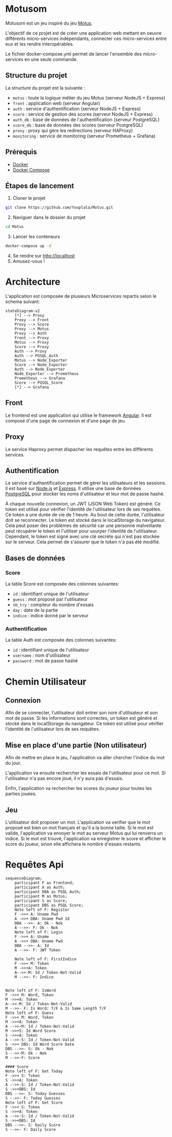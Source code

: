 # Motusom

Motusom est un jeu inspiré du jeu [Motus](<https://fr.wikipedia.org/wiki/Motus_(jeu)>).

L'objectif de ce projet est de créer une application web mettant en oeuvre différents micro-services indépendants, connecter ces micro-services entre eux et les rendre interopérables.

Le fichier docker-compose.yml permet de lancer l'ensemble des micro-services en une seule commande.

## Structure du projet

La structure du projet est la suivante :

- `motus` : toute la logique métier du jeu Motus (serveur NodeJS + Express)
- `front` : application web (serveur Angular)
- `auth` : service d'authentification (serveur NodeJS + Express)
- `score` : service de gestion des scores (serveur NodeJS + Express)
- `auth_db` : base de données de l'authentification (serveur PostgreSQL)
- `score_db` : base de données des scores (serveur PostgreSQL)
- `proxy` : proxy qui gère les redirections (serveur HAProxy)
- `monitoring` : service de monitoring (serveur Prometheus + Grafana)

## Prérequis

- [Docker](https://www.docker.com/)
- [Docker Compose](https://docs.docker.com/compose/)

## Étapes de lancement

1. Cloner le projet

```bash
git clone https://github.com/Youplala/Motus.git
```

2. Naviguer dans le dossier du projet

```bash
cd Motus
```

3. Lancer les conteneurs

```bash
docker-compose up -d
```

4. Se rendre sur [http://localhost](http://localhost)
5. Amusez-vous !

# Architecture

L'application est composée de plusieurs Microservices repartis selon le schema suivant:

```mermaid
stateDiagram-v2
    [*] --> Proxy
    Proxy --> Front
    Proxy --> Score
    Proxy --> Motus
    Proxy --> Auth
    Front --> Proxy
    Motus --> Proxy
    Score --> Proxy
    Auth --> Proxy
    Auth --> PGSQL_Auth
    Motus --> Node_Exporter
    Score --> Node_Exporter
    Auth --> Node_Exporter
    Node_Exporter --> Prometheus
    Prometheus --> Grafana
    Score --> PGSQL_Score
    [*] --> Grafana
```

## Front

Le frontend est une application qui utilise le framework [Angular](https://angular.io/). Il est composé d'une page de connexion et d'une page de jeu.

## Proxy

Le service Haproxy permet dispacher les requêtes entre les différents services.

## Authentification

Le service d'authentification permet de gérer les utilisateurs et les sessions. Il est basé sur [Node.js](https://nodejs.org/en/) et [Express](https://expressjs.com/).
Il utilise une base de données [PostgreSQL](https://www.postgresql.org/) pour stocker les noms d'utilisateur et leur mot de passe hashé.

À chaque nouvelle connexion, un JWT (JSON Web Token) est généré. Ce token est utilisé pour vérifier l'identité de l'utilisateur lors de ses requêtes.
Ce token a une durée de vie de 1 heure. Au bout de cette durée, l'utilisateur doit se reconnecter. Le token est stocké dans le localStorage du navigateur.
Cela peut poser des problèmes de sécurité car une personne malveillante peut récupérer le token et l'utiliser pour usurper l'identité de l'utilisateur.
Cependant, le token est signé avec une clé secrète qui n'est pas stockée sur le serveur. Cela permet de s'assurer que le token n'a pas été modifié.

## Bases de données

### Score

La table Score est composée des colonnes suivantes:

- `id` : identifiant unique de l'utilisateur
- `guess` : mot proposé par l'utilisateur
- `nb_try` : compteur du nombre d'essais
- `day` : date de la partie
- `ìndice` : indice donné par le serveur

### Authentification

La table Auth est composée des colonnes suivantes:

- `id` : identifiant unique de l'utilisateur
- `username` : nom d'utilisateur
- `password` : mot de passe hashé

# Chemin Utilisateur

## Connexion
Afin de se connecter, l'utilisateur doit entrer son nom d'utilisateur et son mot de passe. Si les informations sont correctes, un token est généré et stocké dans le localStorage du navigateur. Ce token est utilisé pour vérifier l'identité de l'utilisateur lors de ses requêtes.

## Mise en place d'une partie (Non utilisateur)
Afin de mettre en place le jeu, l'application va aller chercher l'indice du mot du jour.

L'application va ensuite rechercher les essais de l'utilisateur pour ce mot. Si l'utilisateur n'a pas encore joué, il n'y aura pas d'essais.

Enfin, l'application va rechercher les scores du joueur pour toutes les parties jouées.

## Jeu

L'utilisateur doit proposer un mot.
L'application va verifier que le mot proposé est bien un mot français et qu'il a la bonne taille.
Si le mot est valide, l'application va envoyer le mot au serveur Motus qui lui renverra un indice.
Si le mot est trouvé, l'application va enregistrer le score et afficher le score du joueur, sinon elle affichera le nombre d'essais restants.






# Requêtes Api
```mermaid
sequenceDiagram;
    participant F as Frontend;
    participant A as Auth;
    participant DBA as PSQL Auth;
    participant M as Motus;
    participant S as Score;
    participant DBS as PSQL Score;
    Note left of F: Register
    F ->>+ A: Uname Pwd
    A ->>+ DBA: Uname Pwd Id
    DBA -->>- A: Ok - Nok
    A -->>- F: Ok - Nok
    Note left of F: Login
    F ->>+ A: Uname
    A ->>+ DBA: Uname Pwd
    DBA -->>- A: Id
    A -->>- F: JWT Token

    Note left of F: FirstIndice
    F ->>+ M: Token
    M ->>+A: Token
    A-->>-M: Id / Token-Not-Valid
    M -->>- F: Indice


Note left of F: IsWord
F ->>+ M: Word, Token
M ->>+A: Token
A-->>-M: Id / Token-Not-Valid
M -->>- F: Is Word: T/F & Is Same Length T/F
Note left of F: Guess
F ->>+ M: Word, Token
M ->>+A: Token
A -->>-M: Id / Token-Not-Valid
M ->>+S: Id Word Score
S ->>+A: Token
A -->>-S: Id / Token-Not-Valid
S ->>+ DBS: Id Word Score Date
DBS -->>- S: Ok - Nok
S -->>-M: Ok - Nok
M -->>-F: Score

#### Score
Note left of F: Get Today
F ->>+ S: Token
S ->>+A: Token
A -->>-S: Id / Token-Not-Valid
S ->>+DBS: Id
DBS -->>- S: Today Guesses
S -->>- F: Today Guesses
Note left of F: Get Score
F ->>+ S: Token
S ->>+A: Token
A -->>-S: Id / Token-Not-Valid
S ->>+DBS: Id
DBS -->>- S: Daily Score
S -->>- F: Daily Score
```
